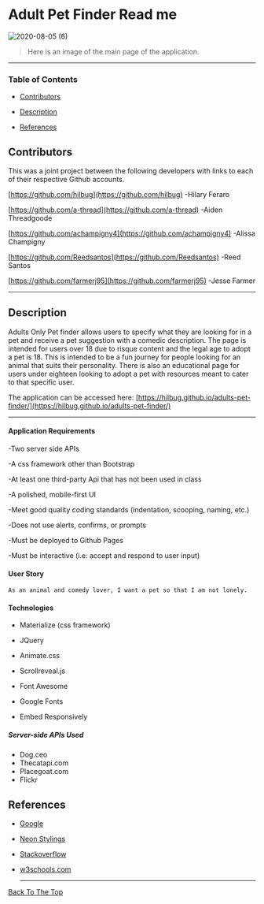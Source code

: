 # Adult Pet Finder Read me

![2020-08-05 (6)](https://user-images.githubusercontent.com/66302441/89474481-c4121c00-d753-11ea-99b4-96db7e83b8eb.png)


> Here is an image of the main page of the application.

---

### Table of Contents

-  [Contributors](#contributors)

-  [Description](#description)

-  [References](#references)

## Contributors

This was a joint project between the following developers with links to each of their respective Github accounts.

  

[https://github.com/hilbug](https://github.com/hilbug) -Hilary Feraro

[https://github.com/a-thread](https://github.com/a-thread) -Aiden Threadgoode

[https://github.com/achampigny4](https://github.com/achampigny4) -Alissa Champigny

[https://github.com/Reedsantos](https://github.com/Reedsantos) -Reed Santos

[https://github.com/farmerj95](https://github.com/farmerj95) -Jesse Farmer

  

---

## Description

Adults Only Pet finder allows users to specify what they are looking for in a pet and receive a pet suggestion with a comedic description. The page is intended for users over 18 due to risque content and the legal age to adopt a pet is 18. This is intended to be a fun journey for people looking for an animal that suits their personality. There is also an educational page for users under eighteen looking to adopt a pet with resources meant to cater to that specific user.

The application can be accessed here: [https://hilbug.github.io/adults-pet-finder/](https://hilbug.github.io/adults-pet-finder/)

---

#### Application Requirements

-Two server side APIs

-A css framework other than Bootstrap

-At least one third-party Api that has not been used in class

-A polished, mobile-first UI

-Meet good quality coding standards (indentation, scooping, naming, etc.)

-Does not use alerts, confirms, or prompts

-Must be deployed to Github Pages

-Must be interactive (i.e: accept and respond to user input)

  

#### User Story

```
As an animal and comedy lover, I want a pet so that I am not lonely.
```

  

#### Technologies


- Materialize (css framework)

- JQuery

- Animate.css

- Scrollreveal.js

- Font Awesome

- Google Fonts

- Embed Responsively 

 ##### Server-side APIs Used
- Dog.ceo
- Thecatapi.com
- Placegoat.com
- Flickr 

## References
- [Google](https://www.google.com/search?rlz=1C1CHBF_enUS897US897&sxsrf=ALeKk02B1ruRG65iESFFq7rXg9ygTaf64A%3A1596668160045&ei=ADkrX-CnAvaoytMP55W7kAo&q=how+tall+is+a+goat&oq=how+tall+is+a+goat&gs_lcp=CgZwc3ktYWIQAzICCAAyAggAMgYIABAWEB4yBggAEBYQHjIGCAAQFhAeMgYIABAWEB4yBggAEBYQHjIGCAAQFhAeMgYIABAWEB4yBggAEBYQHjoECCMQJzoFCAAQkQI6CAguEMcBEKMCOgUIABCLAzoLCC4QxwEQowIQiwM6AgguOgcIABBGEPsBOggIABAWEAoQHlCA6gJYrqIDYKOlA2gBcAB4AIABb4gBnwuSAQQxNy4ymAEAoAEBqgEHZ3dzLXdpergBAsABAQ&sclient=psy-ab&ved=0ahUKEwjgp4O0lIXrAhV2lHIEHefKDqIQ4dUDCAw&uact=5)
- [Neon Stylings](https://codepen.io/FelixRilling/pen/qzfoc)
- [Stackoverflow](https://stackoverflow.com/questions/28258106/materialize-css-select-doesnt-seem-to-render)
- [w3schools.com](https://www.w3schools.com/js/js_ajax_intro.asp)

  ---

[Back To The Top](#)
